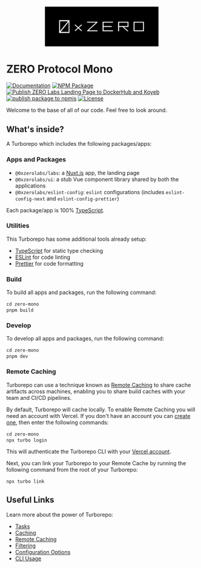 <p align="center">
  <img src="./apps/protocol/sdk/assets/logo.png" width="300" alt="0xzero.org" />
</p>

# ZERO Protocol Mono

[![Documentation](https://img.shields.io/badge/docs-%F0%9F%93%84-blue)](https://docs.0xzero.org)
[![NPM Package](https://img.shields.io/npm/v/@0xzerolabs/sdk.svg)](https://www.npmjs.org/package/@0xzerolabs/sdk)
[![Publish ZERO Labs Landing Page to DockerHub and Koyeb](https://github.com/0xZeroLabs/zero-mono/actions/workflows/zero-labs.yml/badge.svg)](https://github.com/0xZeroLabs/zero-mono/actions/workflows/zero-labs.yml)
[![publish package to npmjs](https://github.com/0xZeroLabs/zero-mono/actions/workflows/publish-package-to-npmjs.yml/badge.svg)](https://github.com/0xZeroLabs/zero-mono/actions/workflows/publish-package-to-npmjs.yml)
[![License](https://img.shields.io/github/license/0xZeroLabs/zero-mono?style)](https://github.com/0xZeroLabs/zero-mono/blob/master/LICENSE)

Welcome to the base of all of our code. Feel free to look around.

## What's inside?

A Turborepo which includes the following packages/apps:

### Apps and Packages

- `@0xzerolabs/labs`: a [Nuxt.js](https://nuxt.com/) app, the landing page
- `@0xzerolabs/ui`: a stub Vue component library shared by both the applications
- `@0xzerolabs/eslint-config`: `eslint` configurations (includes `eslint-config-next` and `eslint-config-prettier`)

Each package/app is 100% [TypeScript](https://www.typescriptlang.org/).

### Utilities

This Turborepo has some additional tools already setup:

- [TypeScript](https://www.typescriptlang.org/) for static type checking
- [ESLint](https://eslint.org/) for code linting
- [Prettier](https://prettier.io) for code formatting

### Build

To build all apps and packages, run the following command:

```
cd zero-mono
pnpm build
```

### Develop

To develop all apps and packages, run the following command:

```
cd zero-mono
pnpm dev
```

### Remote Caching

Turborepo can use a technique known as [Remote Caching](https://turbo.build/repo/docs/core-concepts/remote-caching) to share cache artifacts across machines, enabling you to share build caches with your team and CI/CD pipelines.

By default, Turborepo will cache locally. To enable Remote Caching you will need an account with Vercel. If you don't have an account you can [create one](https://vercel.com/signup), then enter the following commands:

```
cd zero-mono
npx turbo login
```

This will authenticate the Turborepo CLI with your [Vercel account](https://vercel.com/docs/concepts/personal-accounts/overview).

Next, you can link your Turborepo to your Remote Cache by running the following command from the root of your Turborepo:

```
npx turbo link
```

## Useful Links

Learn more about the power of Turborepo:

- [Tasks](https://turbo.build/repo/docs/core-concepts/monorepos/running-tasks)
- [Caching](https://turbo.build/repo/docs/core-concepts/caching)
- [Remote Caching](https://turbo.build/repo/docs/core-concepts/remote-caching)
- [Filtering](https://turbo.build/repo/docs/core-concepts/monorepos/filtering)
- [Configuration Options](https://turbo.build/repo/docs/reference/configuration)
- [CLI Usage](https://turbo.build/repo/docs/reference/command-line-reference)
